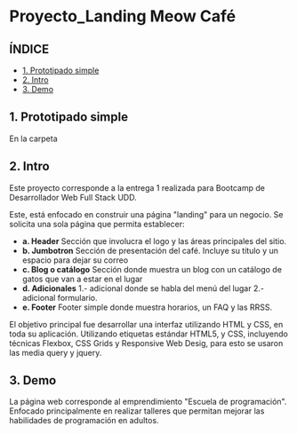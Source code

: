 # Proyecto_Landing Meow Café

## **ÍNDICE**
* [1. Prototipado simple](#1-intro)
* [2. Intro](#1-intro)
* [3. Demo ](#2-demo)

## 1. Prototipado simple
En la carpeta
## 2. Intro

Este proyecto corresponde a la entrega 1 realizada para Bootcamp de Desarrollador Web Full Stack UDD.

Este, está enfocado en construir una página "landing" para un negocio. Se solicita una sola página que permita establecer:

  - **a. Header**
    Sección que involucra el logo y las áreas principales del sitio.
  - **b. Jumbotron**
    Sección de presentación del café. Incluye su título y un espacio para dejar su correo
  - **c. Blog o catálogo**
   Sección donde muestra un blog con un catálogo de gatos que van a estar en el lugar
  - **d. Adicionales**
    1.- adicional donde se habla del menú del lugar
	2.- adicional formulario.
  - **e. Footer**
    Footer simple donde muestra horarios, un FAQ y las RRSS.

El objetivo principal fue desarrollar una interfaz utilizando HTML y CSS, en toda su aplicación. Utilizando etiquetas estándar HTML5,
y CSS, incluyendo técnicas Flexbox, CSS Grids y Responsive Web Desig, para esto se usaron las media query y jquery.


## 3. Demo

La página web corresponde al emprendimiento "Escuela de programación". Enfocado principalmente en realizar talleres que permitan mejorar las habilidades de programación en adultos. 
